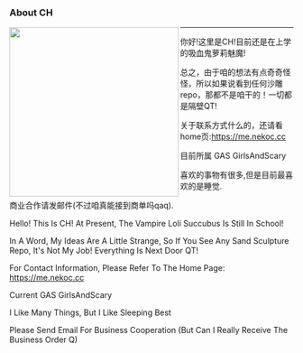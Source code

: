 ### About CH

<img align='left' src='https://me.nekoc.cc/assets/images/Half-CH@1500.webp' width='300px'>

***

你好!这里是CH!目前还是在上学的吸血鬼萝莉魅魔!

总之，由于咱的想法有点奇奇怪怪，所以如果说看到任何沙雕repo，那都不是咱干的！一切都是隔壁QT!

关于联系方式什么的，还请看home页:https://me.nekoc.cc

目前所属 GAS GirlsAndScary

喜欢的事物有很多,但是目前最喜欢的是睡觉.

商业合作请发邮件(不过咱真能接到商单吗qaq).

Hello! This Is CH! At Present, The Vampire Loli Succubus Is Still In School!

In A Word, My Ideas Are A Little Strange, So If You See Any Sand Sculpture Repo, It's Not My Job! Everything Is Next Door QT!

For Contact Information, Please Refer To The Home Page: https://me.nekoc.cc

Current GAS GirlsAndScary

I Like Many Things, But I Like Sleeping Best

Please Send Email For Business Cooperation (But Can I Really Receive The Business Order Q)
